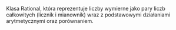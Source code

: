 Klasa Rational, która reprezentuje liczby wymierne jako pary liczb całkowitych (licznik i mianownik) wraz z podstawowymi działaniami arytmetycznymi oraz porównaniem. 
